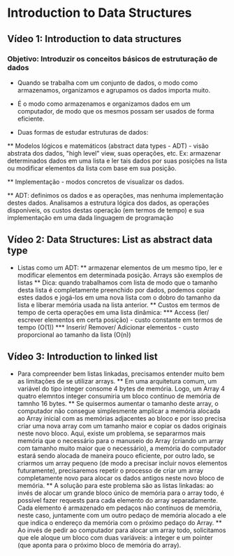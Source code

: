 # Introduction to Data Structures
## Vídeo 1: Introduction to data structures

### Objetivo: Introduzir os conceitos básicos de estruturação de dados

* Quando se trabalha com um conjunto de dados, o modo como armazenamos, organizamos e agrupamos os dados importa muito.

* É o modo como armazenamos e organizamos dados em um computador, de modo que os mesmos possam ser usados de forma eficiente. 
* Duas formas de estudar estruturas de dados:

** Modelos lógicos e matemáticos (abstract data types - ADT) - visão abstrata dos dados, "high level" view, suas operações, etc. Ex: armazenar determinados dados em uma lista e ler tais dados por suas posições na lista ou modificar elementos da lista com base em sua posição.

** Implementação - modos concretos de visualizar os dados.

** ADT: definimos os dados e as operações, mas nenhuma implementação destes dados. Analisamos a estrutura lógica dos dados, as operações disponíveis, os custos destas operação (em termos de tempo) e sua implementação em uma dada linguagem de programação

## Vídeo 2: Data Structures: List as abstract data type

* Listas como um ADT: 
** armazenar elementos de um mesmo tipo, ler e modificar elementos em determinada posição. Arrays são exemplos de listas
** Dica: quando trabalhamos com lista de modo que o tamanho desta lista é completamente preenchido por dados, podemos copiar estes dados e jogá-los em uma nova lista com o dobro do tamanho da lista e liberar memória usada na lista anterior.
** Custos em termos de tempo de certa operações em uma lista dinâmica:
 *** Access (ler/ escrever elementos em certa posição) - custo constante em termos de tempo (O(1))
 *** Inserir/ Remover/ Adicionar elementos - custo proporcional ao tamanho da lista (O(n))
 
## Vídeo 3: Introduction to linked list
* Para compreender bem listas linkadas, precisamos entender muito bem as limitações de se utilizar arrays.
** Em uma arquitetura comum, um variável do tipo integer consome 4 bytes de memória. Logo, um Array 4 quatro elemntos integer consumiria um bloco contínuo de memória de tamnho 16 bytes.
** Se quisermos aumentar o tamanho deste array, o computador não consegue simplesmente amplicar a memória alocada ao Array inicial com as memórias adjacentes ao bloco e por isso precisa criar uma nova array com um tamanho maior e copiar os dados originais neste novo bloco. Aqui, existe um problema, se separarmos mais memória que o necessário para o manuseio do Array (criando um array com tamanho muito maior que o necessário), a memória do computador estará sendo alocada de maneira pouco eficiente, por outro lado, se criarmos um array pequeno (de modo a precisar incluir novos elementos futuramente), precisaremos repetir o processo de criar um array completamente novo para alocar os dados antigos neste novo bloco de memória.
** A solução para este problema são as listas linkadas: ao invés de alocar um grande bloco único de memória para o array todo, é possível fazer requests para cada elemento do array separadamente. Cada elemento é armazenado em pedaços não contínuos de memória, neste caso, juntamente com um outro pedaço de memória alocado a ele que indica o endereço da memória com o próximo pedaço do Array. 
** Ao invés de pedir ao computador para alocar um array todo, solicitamos que ele aloque um bloco com duas variáveis: a integer e um pointer (que aponta para o próximo bloco de memória do array).
